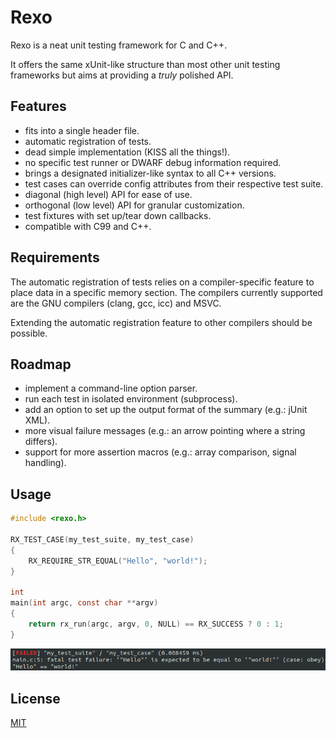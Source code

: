 Rexo
====

Rexo is a neat unit testing framework for C and C++.

It offers the same xUnit-like structure than most other unit testing frameworks
but aims at providing a _truly_ polished API.


## Features

* fits into a single header file.
* automatic registration of tests.
* dead simple implementation (KISS all the things!).
* no specific test runner or DWARF debug information required.
* brings a designated initializer-like syntax to all C++ versions.
* test cases can override config attributes from their respective test suite.
* diagonal (high level) API for ease of use.
* orthogonal (low level) API for granular customization.
* test fixtures with set up/tear down callbacks.
* compatible with C99 and C++.


## Requirements

The automatic registration of tests relies on a compiler-specific feature to
place data in a specific memory section. The compilers currently supported are
the GNU compilers (clang, gcc, icc) and MSVC.

Extending the automatic registration feature to other compilers should be
possible.


## Roadmap

* implement a command-line option parser.
* run each test in isolated environment (subprocess).
* add an option to set up the output format of the summary (e.g.: jUnit XML).
* more visual failure messages (e.g.: an arrow pointing where a string differs).
* support for more assertion macros (e.g.: array comparison, signal handling).


## Usage

```c
#include <rexo.h>

RX_TEST_CASE(my_test_suite, my_test_case)
{
    RX_REQUIRE_STR_EQUAL("Hello", "world!");
}

int
main(int argc, const char **argv)
{
    return rx_run(argc, argv, 0, NULL) == RX_SUCCESS ? 0 : 1;
}
```

![usage](img/usage.png)


## License

[MIT](https://choosealicense.com/licenses/mit)
